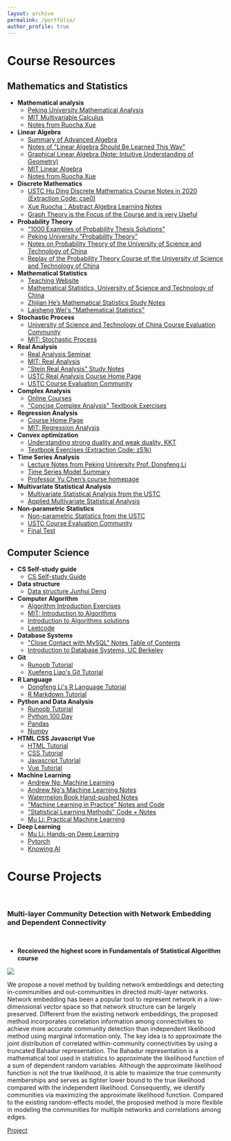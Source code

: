 ```yaml
---
layout: archive
permalink: /portfolio/
author_profile: true
---
```


# Course Resources

## Mathematics and Statistics

- **Mathematical analysis**
  - [Peking University Mathematical Analysis](http://faculty.bicmr.pku.edu.cn/~zhennan/teaching/MA18/index.html)
  - [MIT Multivariable Calculus](https://www.bilibili.com/video/BV1Us411B7tn/?from=search&seid=8744076019470883344&spm_id_from=333.337.0.0)
  - [Notes from Ruocha Xue](https://zhuanlan.zhihu.com/p/36244377)
- **Linear Algebra**
  - [Summary of Advanced Algebra](home.ustc.edu.cn/~zhengjiming/2020/05/13/linealgbra/#向量空间)
  - [Notes of "Linear Algebra Should Be Learned This Way"](https://lam8da.github.io/2019/07/22/linear-algebra-done-right-notes1/)
  - [Graphical Linear Algebra (Note: Intuitive Understanding of Geometry)](https://mathpretty.com/9172.html)
  - [MIT Linear Algebra](https://www.bilibili.com/video/BV1ix411f7Yp/?from=search&seid=5444004264461430011&spm_id_from=333.337.0.0)
  - [Notes from Ruocha Xue](https://zhuanlan.zhihu.com/p/35567667)
- **Discrete Mathematics**
  - [USTC Hu Ding Discrete Mathematics Course Notes in 2020 (Extraction Code: cse0)](https://rec.ustc.edu.cn/share/e81c7080-8bde-11eb-b2c3-51119829739d)
  - [Xue Ruocha：Abstract Algebra Learning Notes](https://zhuanlan.zhihu.com/p/30384157?group_id=906969603532791808)
  - [Graph Theory is the Focus of the Course and is very Useful](https://www.bilibili.com/video/BV1Kx411f7bL/?from=search&seid=9392136171329022461&spm_id_from=333.337.0.0)
- **Probability Theory**
  - ["1000 Examples of Probability Thesis Solutions"](https://www.kdocs.cn/l/cvdXahMn9wWa)
  - [Peking University "Probability Theory"](https://www.math.pku.edu.cn/teachers/dayue/Homepage/instruction.htm)
  - [Notes on Probability Theory of the University of Science and Technology of China](http://home.ustc.edu.cn/~quantumslayer/file/note/Notes_Probability.pdf)
  - [Replay of the Probability Theory Course of the University of Science and Technology of China](http://home.ustc.edu.cn/~quantumslayer/file/Blackboard/001143.02.2020SP.html)
- **Mathematical Statistics**
  - [Teaching Website](https://course.ustc.edu.cn/portal)
  - [Mathematical Statistics, University of Science and Technology of China](https://www.bilibili.com/video/BV1Zq4y1C7Bs?from=search&seid=13949561874161551561&spm_id_from=333.337.0.0)
  - [Zhijian He’s Mathematical Statistics Study Notes](https://bookdown.org/hezhijian/book/#section-1)
  - [Laisheng Wei's "Mathematical Statistics"](https://www.doc88.com/p-1496457237964.html)
- **Stochastic Process**
  - [University of Science and Technology of China Course Evaluation Community](https://icourse.club/course/2092/)
  - [MIT: Stochastic Process](https://www.youtube.com/watch?v=7CYXy9J4Aao&list=PLEEF5322B331C1B98)
- **Real Analysis**
  - [Real Analysis Seminar](https://www.bilibili.com/video/BV17v41177U5/?spm_id_from=333.999.0.0)
  - [MIT: Real Analysis](https://www.youtube.com/watch?v=LY7YmuDbuW0&list=PLUl4u3cNGP61O7HkcF7UImpM0cR_L2gSw)
  - ["Stein Real Analysis" Study Notes](https://zhuanlan.zhihu.com/p/31982152)
  - [USTC Real Analysis Course Home Page](http://staff.ustc.edu.cn/~jwguo/teaching/real/2020spring.html)
  - [USTC Course Evaluation Community](https://icourse.club/course/2059/)
- **Complex Analysis**
  - [Online Courses](https://www.youtube.com/watch?v=dEu5ie25U0Y&list=PLBh2i93oe2qtIc75sLYaVEBt0QNqVbdmZ)
  - ["Concise Complex Analysis" Textbook Exercises](https://max.book118.com/html/2018/0218/153640885.shtm)
- **Regression Analysis**
  - [Course Home Page](http://staff.ustc.edu.cn/~ynyang/2022/)
  - [MIT: Regression Analysis](https://www.youtube.com/watch?v=l1kLCrxL9Hk)
- **Convex optimization**
  - [Understanding strong duality and weak duality, KKT](https://blog.csdn.net/Cyril_KI/article/details/107741019)
  - [Textbook Exercises (Extraction Code: z51k)](https://pan.baidu.com/share/init?surl=6opk1PtsbH7xrALYKI3mkA)
- **Time Series Analysis**
  - [Lecture Notes from Peking University Prof. Dongfeng Li](https://www.math.pku.edu.cn/teachers/lidf/course/atsa/atsanotes/html/_atsanotes/)
  - [Time Series Model Summary](https://zhuanlan.zhihu.com/p/284014497)
  - [Professor Yu Chen’s course homepage](http://staff.ustc.edu.cn/~cyu/teach/TimeSeries/ts.htm)
- **Multivariate Statistical Analysis**
  - [Multivariate Statistical Analysis from the USTC](http://staff.ustc.edu.cn/~zwp/teach/MVA/mva.htm)
  - [Applied Multivariate Statistical Analysis](https://www.youtube.com/watch?v=uvy37NYDb5Y&list=PLugR2r-GFd_DxK7anKgX6H7AkKhuG6Pv9)
- **Non-parametric Statistics**
  - [Non-parametric Statistics from the USTC](http://staff.ustc.edu.cn/~zwp/teach/nonpar/nonpar.htm)
  - [USTC Course Evaluation Community](https://icourse.club/course/6793/)
  - [Final Test](https://icourse.club/uploads/files/c52431401c5a8c381f9a688678db37ff24fcc8af.pdf)

## Computer Science

- **CS Self-study guide**
  - [CS Self-study Guide](https://csdiy.wiki/#_8)
- **Data structure**
  - [Data structure Junhui Deng](https://dsa.cs.tsinghua.edu.cn/~deng/ds/index.htm)
- **Computer Algorithm**
  - [Algorithm Introduction Exercises](https://github.com/dandanJing/computer/tree/master/books/%E7%AE%97%E6%B3%95%E5%AF%BC%E8%AE%BA)
  - [MIT: Introduction to Algorithms](https://www.bilibili.com/video/BV1Kx411f7bL/?from=search&seid=9392136171329022461&spm_id_from=333.337.0.0)
  - [Introduction to Algorithms solutions](https://ita.skanev.com/index.html)
  - [Leetcode](https://leetcode.com/)
- **Database Systems**
  - ["Close Contact with MySQL" Notes Table of Contents](https://zhangjia.io/682.html)
  - [Introduction to Database Systems, UC Berkeley](https://cs186berkeley.net/sp21/)
- **Git**
  - [Runoob Tutorial](https://www.runoob.com/git/git-remote-repo.html)
  - [Xuefeng Liao's Git Tutorial](https://www.liaoxuefeng.com/wiki/896043488029600/898732864121440)
- **R Language**
  - [Dongfeng Li's R Language Tutorial](https://www.math.pku.edu.cn/teachers/lidf/docs/Rbook/html/_Rbook/)
  - [R Markdown Tutorial](https://rstudio.github.io/visual-markdown-editing/)
- **Python and Data Analysis**
  - [Runoob Tutorial](https://www.runoob.com/)
  - [Python 100 Day](https://github.com/jackh001/python100Day)
  - [Pandas](https://www.gairuo.com/p/pandas-data-structure)
  - [Numpy](https://zhuanlan.zhihu.com/p/73295997)
- **HTML CSS Javascript Vue**
  - [HTML Tutorial](https://www.bilibili.com/video/BV1vs411M7aT/?spm_id_from=333.337.search-card.all.click&vd_source=e23f64442560de83400d923391ddd45b)
  - [CSS Tutorial](https://www.bilibili.com/video/BV1bW411R7hg/?spm_id_from=333.788.recommend_more_video.-1&vd_source=e23f64442560de83400d923391ddd45b)
  - [Javascript Tutorial](https://www.bilibili.com/video/BV1Jt411D7j6/?spm_id_from=333.788.recommend_more_video.-1&vd_source=e23f64442560de83400d923391ddd45b)
  - [Vue Tutorial](https://www.bilibili.com/video/BV1QA4y1d7xf/?spm_id_from=333.337.search-card.all.click&vd_source=e23f64442560de83400d923391ddd45b)
- **Machine Learning**
  - [Andrew Ng: Machine Learning](https://www.bilibili.com/video/BV1Pa411X76s/?spm_id_from=333.337.search-card.all.click)
  - [Andrew Ng's Machine Learning Notes](http://www.ai-start.com/ml2014/)
  - [Watermelon Book Hand-pushed Notes](https://github.com/Sophia-11/Machine-Learning-Notes/)
  - ["Machine Learning in Practice" Notes and Code](https://kyonhuang.top/Machine-learning-in-action-notes/#/)
  - ["Statistical Learning Methods" Code + Notes](https://github.com/SmirkCao/Lihang)
  - [Mu Li: Practical Machine Learning](https://www.bilibili.com/video/BV13U4y1N7Uo/?spm_id_from=333.999.0.0&vd_source=e23f64442560de83400d923391ddd45b)
- **Deep Learning**
  - [Mu Li: Hands-on Deep Learning](https://www.bilibili.com/video/BV1oX4y137bC/?spm_id_from=333.788.recommend_more_video.0&vd_source=e23f64442560de83400d923391ddd45b)
  - [Pytorch](https://pytorch.org/)
  - [Knowing AI](https://space.bilibili.com/237111975)


# Course Projects
<br>

### Multi-layer Community Detection with Network Embedding and Dependent Connectivity 

<br>

- **Receieved the highest score in Fundamentals of Statistical Algorithm course**

![](https://github.com/gzt9775/gzt9775.github.io/blob/master/_portfolio/NEM.png)

We propose a novel method by building network embeddings and detecting in-communities and out-communities in directed multi-layer networks. Network embedding has been a popular tool to represent network in a low-dimensional vector space so that network structure can be largely preserved. Different from the existing network embeddings, the proposed method incorporates correlation information among connectivities to achieve more accurate community detection than independent likelihood method using marginal information only. The key idea is to approximate the joint distribution of correlated within-community connectivities by using a truncated Bahadur representation. The Bahadur representation is a mathematical tool used in statistics to approximate the likelihood function of a sum of dependent random variables. Although the approximate likelihood function is not the true likelihood, it is able to maximize the true community memberships and serves as tighter lower bound to the true likelihood compared with the independent likelihood. Consequently, we identify communities via maximizing the approximate likelihood function. Compared to the existing random-effects model, the proposed method is more flexible in modeling the communities for multiple networks and correlations among edges.

[Project](https://github.com/gzt9775/gzt9775.github.io/tree/master/_portfolio/project.zip)




